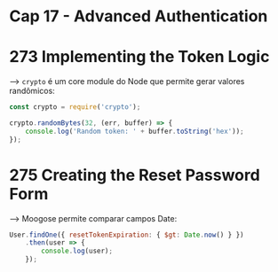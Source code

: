 # Cap 17 - Advanced Authentication

# 273 Implementing the Token Logic
--> `crypto` é um core module do Node que permite gerar valores randômicos:
```javascript
const crypto = require('crypto');

crypto.randomBytes(32, (err, buffer) => {
    console.log('Random token: ' + buffer.toString('hex'));
});
```

# 275 Creating the Reset Password Form
--> Moogose permite comparar campos Date:
```javascript
User.findOne({ resetTokenExpiration: { $gt: Date.now() } })
    .then(user => {
        console.log(user);
    });
```
